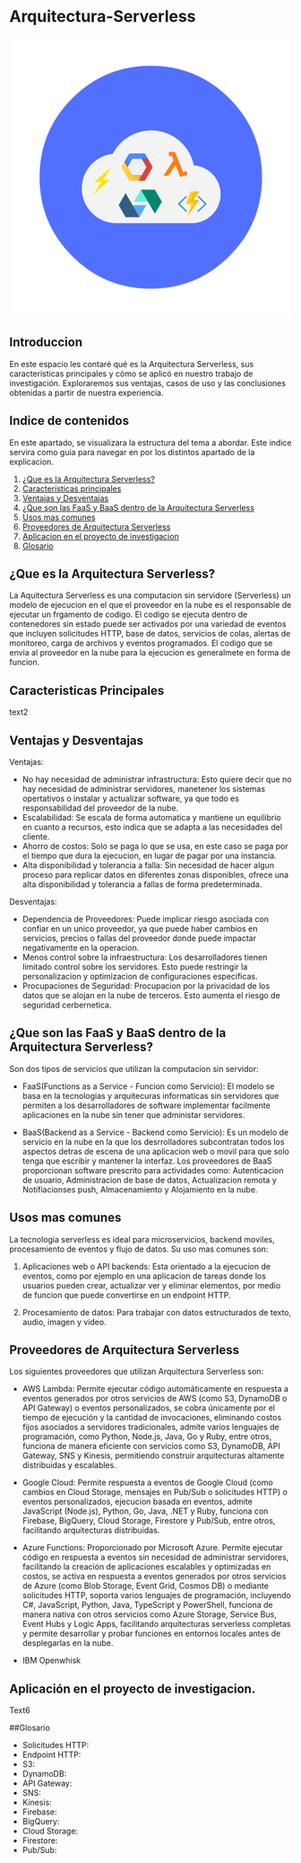 # Arquitectura-Serverless

<p align="center">
  <img src="imagen/Fondo.png" width="500">
</p>

## Introduccion
En este espacio les contaré qué es la Arquitectura Serverless, sus características principales y cómo se aplicó en nuestro trabajo de investigación. Exploraremos sus ventajas, casos de uso y las conclusiones obtenidas a partir de nuestra experiencia.

## Indice de contenidos
En este apartado, se visualizara la estructura del tema a abordar. Este indice servira como guia para navegar en por los distintos apartado de la explicacion.

1. [¿Que es la Arquitectura Serverless?](https://github.com/alanro21/Arquitectura-Serverless/blob/main/README.md#que-es-la-arquitectura-serverless)
2. [Características principales](#Caracteristicas-Principales) 
3. [Ventajas y Desventajas](#Ventajas-y-Desventajas) 
4. [¿Que son las FaaS y BaaS dentro de la Arquitectura Serverless](#¿Que-son-las-Faas-y-Baas-dentro-de-la-Arquitectura-Serverless)
5. [Usos mas comunes](#Usos-mas-comunes)
6. [Proveedores de Arquitectura Serverless](#Proveedores-de-Arquitectura-Serverless)
7. [Aplicacion en el proyecto de investigacion](#Aplicacion-en-el-proyecto-de-investigacion)
8. [Glosario](#Glosario)

## ¿Que es la Arquitectura Serverless?
La Aquitectura Serverless es una computacion sin servidore (Serverless) un modelo de ejecucion en el que el proveedor en la nube es el responsable de ejecutar
un frgamento de codigo. El codigo se ejecuta dentro de contenedores sin estado puede ser activados por una variedad de eventos que incluyen solicitudes HTTP, base de datos,
servicios de colas, alertas de monitoreo, carga de archivos y eventos programados. El codigo que se envia al proveedor en la nube para la ejecucion es generalmete en forma de funcion.

## Caracteristicas Principales
text2

## Ventajas y Desventajas
Ventajas: 
* No hay necesidad de administrar infrastructura: Esto quiere decir que no hay necesidad de administrar servidores, manetener los sistemas opertativos o instalar y actualizar software, 
  ya que todo es responsabilidad del proveedor de la nube.
* Escalabilidad: Se escala de forma automatica y mantiene un equilibrio en cuanto a recursos, esto indica que se adapta a las necesidades del cliente.
* Ahorro de costos: Solo se paga lo que se usa, en este caso se paga por el tiempo que dura la ejecucion, en lugar de pagar por una instancia.
* Alta disponibilidad y tolerancia a falla: Sin necesidad de hacer algun proceso para replicar datos en diferentes zonas disponibles, ofrece una alta disponibilidad y tolerancia a 
  fallas de forma predeterminada. 

Desventajas:
* Dependencia de Proveedores: Puede implicar riesgo asociada con confiar en un unico proveedor, ya que puede haber cambios en servicios, precios o fallas del proveedor donde puede 
  impactar negativamente en la operacion.
* Menos control sobre la infraestructura: Los desarrolladores tienen limitado control sobre los servidores. Esto puede restringir la personalizacion y optimizacion de configuraciones 
  especificas.
* Procupaciones de Seguridad: Procupacion por la privacidad de los datos que se alojan en la nube de terceros. Esto aumenta el riesgo de seguridad cerbernetica.
 
## ¿Que son las FaaS y BaaS dentro de la Arquitectura Serverless?
Son dos tipos de servicios que utilizan la computacion sin servidor:
* FaaS(Functions as a Service - Funcion como Servicio): El modelo se basa en la tecnologias y arquitecuras informaticas sin servidores que permiten a los desarrolladores de software 
  implementar facilmente aplicaciones en la nube sin tener que administar servidores.

* BaaS(Backend as a Service - Backend como Servicio): Es un modelo de servicio en la nube en la que los desrrolladores subcontratan todos los aspectos detras de escena de una aplicacion
  web o movil para que solo tenga que escribir y mantener la interfaz. Los proveedores de BaaS proporcionan software prescrito para actividades como: Autenticacion de usuario, 
  Administracion de base de datos, Actualizacion remota y Notifiacionses push, Almacenamiento y Alojamiento en la nube.

   
## Usos mas comunes
La tecnologia serverless es ideal para microservicios, backend moviles, procesamiento de eventos y flujo de datos. Su uso mas comunes son:

1. Aplicaciones web o API backends: Esta orientado a la ejecucion de eventos, como por ejemplo en una aplicacion de tareas donde los usuarios pueden crear, actualizar ver y eliminar 
   elementos, por medio de funcion que puede convertirse en un endpoint HTTP.

2. Procesamiento de datos: Para trabajar con datos estructurados de texto, audio, imagen y video.

## Proveedores de Arquitectura Serverless

Los siguientes proveedores que utilizan Arquitectura Serverless son: 

* AWS Lambda: Permite ejecutar código automáticamente en respuesta a eventos generados por otros servicios de AWS (como S3, DynamoDB o API Gateway) o eventos personalizados, se cobra 
  únicamente por el tiempo de ejecución y la cantidad de invocaciones, eliminando costos fijos asociados a servidores tradicionales, admite varios lenguajes de programación, como
  Python, Node.js, Java, Go y Ruby, entre otros, funciona de manera eficiente con servicios como S3, DynamoDB, API Gateway, SNS y Kinesis, permitiendo construir arquitecturas altamente 
  distribuidas y escalables.
  
* Google Cloud: Permite respuesta a eventos de Google Cloud (como cambios en Cloud Storage, mensajes en Pub/Sub o solicitudes HTTP) o eventos personalizados, ejecucion basada en 
  eventos, admite JavaScript (Node.js), Python, Go, Java, .NET y Ruby, funciona con Firebase, BigQuery, Cloud Storage, Firestore y Pub/Sub, entre otros, 
  facilitando arquitecturas distribuidas.
     
* Azure Functions: Proporcionado por Microsoft Azure. Permite ejecutar código en respuesta a eventos sin necesidad de administrar servidores, facilitando la creación de aplicaciones 
  escalables y optimizadas en costos, se activa en respuesta a eventos generados por otros servicios de Azure (como Blob Storage, Event Grid, Cosmos DB) o mediante solicitudes HTTP, 
  soporta varios lenguajes de programación, incluyendo C#, JavaScript, Python, Java, TypeScript y PowerShell, funciona de manera nativa con otros servicios como Azure Storage, Service 
  Bus, Event Hubs y Logic Apps, facilitando arquitecturas serverless completas y permite desarrollar y probar funciones en entornos locales antes de desplegarlas en la nube.

* IBM Openwhisk

## Aplicación en el proyecto de investigacion.
Text6

##Glosario

* Solicitudes HTTP:
* Endpoint HTTP: 
* S3: 
* DynamoDB: 
* API Gateway: 
* SNS: 
* Kinesis:
* Firebase: 
* BigQuery: 
* Cloud Storage: 
* Firestore:
* Pub/Sub:


